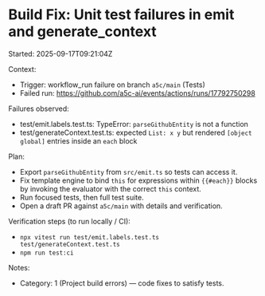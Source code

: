 # Build Fix: Unit test failures in emit and generate_context

Started: 2025-09-17T09:21:04Z

Context:

- Trigger: workflow_run failure on branch `a5c/main` (Tests)
- Failed run: https://github.com/a5c-ai/events/actions/runs/17792750298

Failures observed:

- test/emit.labels.test.ts: TypeError: `parseGithubEntity` is not a function
- test/generateContext.test.ts: expected `List: x y` but rendered `[object global]` entries inside an `each` block

Plan:

- Export `parseGithubEntity` from `src/emit.ts` so tests can access it.
- Fix template engine to bind `this` for expressions within `{{#each}}` blocks by invoking the evaluator with the correct `this` context.
- Run focused tests, then full test suite.
- Open a draft PR against `a5c/main` with details and verification.

Verification steps (to run locally / CI):

- `npx vitest run test/emit.labels.test.ts test/generateContext.test.ts`
- `npm run test:ci`

Notes:

- Category: 1 (Project build errors) — code fixes to satisfy tests.
